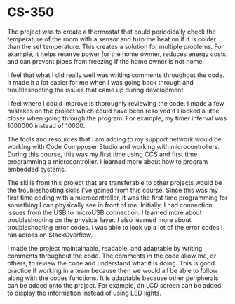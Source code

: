 # CS-350

The project was to create a thermostat that could periodically check the temperature of the room with a sensor and turn the heat on if it is colder than the set temperature. This creates a solution for multiple problems. For example, it helps reserve power for the home owmer, reduces energy costs, and can prevent pipes from freezing if the home owner is not home.

I feel that what I did really well was writing comments throughout the code. It made it a lot easier for me when I was going back through and troubleshooting the issues that came up during development.

I feel where I could improve is thoroughly reviewing the code. I made a few mistakes on the project which could have been resolved if I looked a little closer when going through the program. For example, my timer interval was 1000000 instead of 10000. 

The tools and resources that I am adding to my support network would be working with Code Compposer Studio and working with microcontrollers. During this course, this was my first time using CCS and first time programming a microcontroller. I learned more about how to program embedded systems.

The skills from this project that are transferable to other projects would be the troubleshooting skills I've gained from this course. Since this was my first time coding with a microcontroller, it was the first time programming for something I can physically see in front of me. Initially, I had connection issues from the USB to microUSB connection. I learned more about troubleshooting on the physical layer. I also learned more about troubleshooting error codes. I was able to look up a lot of the error codes I ran across on StackOverflow. 

I made the project maintainable, readable, and adaptable by writing comments throughout the code. The comments in the code allow me, or others, to review the code and understand what it is doing. This is good practice if working in a team because then we would all be able to follow along with the codes functions. It is adaptable because other peripherals can be added onto the project. For example, an LCD screen can be added to display the information instead of using LED lights.
